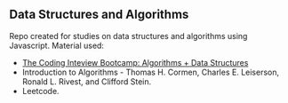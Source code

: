 ## Data Structures and Algorithms

Repo created for studies on data structures and algorithms using Javascript. Material used:
- [The Coding Inteview Bootcamp: Algorithms + Data Structures](https://www.udemy.com/course/coding-interview-bootcamp-algorithms-and-data-structure/)
- Introduction to Algorithms - Thomas H. Cormen, Charles E. Leiserson, Ronald L. Rivest, and Clifford Stein.
- Leetcode.
